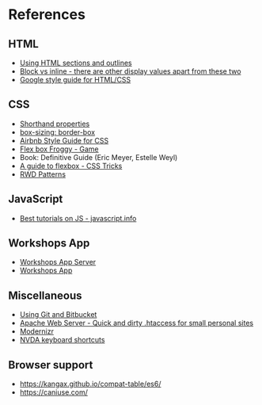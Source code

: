 # References

## HTML
- [Using HTML sections and outlines](
https://developer.mozilla.org/en-US/docs/Web/Guide/HTML/Using_HTML_sections_and_outlines)
- [Block vs inline - there are other display values apart from these two](https://www.w3schools.com/html/html_blocks.asp)
- [Google style guide for HTML/CSS](https://google.github.io/styleguide/htmlcssguide.html)

## CSS
- [Shorthand properties](https://developer.mozilla.org/en-US/docs/Web/CSS/Shorthand_properties)
- [box-sizing: border-box](https://developer.mozilla.org/en-US/docs/Web/CSS/box-sizing)
- [Airbnb Style Guide for CSS](https://github.com/airbnb/css)
- [Flex box Froggy - Game](https://css-tricks.com/snippets/css/a-guide-to-flexbox/)
- Book: Definitive Guide (Eric Meyer, Estelle Weyl)
- [A guide to flexbox - CSS Tricks](https://css-tricks.com/snippets/css/a-guide-to-flexbox/)
- [RWD Patterns](https://developers.google.com/web/fundamentals/design-and-ux/responsive/patterns)

## JavaScript
- [Best tutorials on JS - javascript.info](https://javascript.info/)

## Workshops App
- [Workshops App Server](http://workshops-server.herokuapp.com/)
- [Workshops App](https://vw-angular.s3.ap-south-1.amazonaws.com/index.html)

## Miscellaneous
- [Using Git and Bitbucket](https://support.atlassian.com/bitbucket-cloud/docs/clone-and-make-a-change-on-a-new-branch/)
- [Apache Web Server - Quick and dirty .htaccess for small personal sites](https://dev.to/thejessleigh/quick-and-dirty-htaccess-for-small-personal-sites-2cfn)
- [Modernizr](https://modernizr.com/)
- [NVDA keyboard shortcuts](https://dequeuniversity.com/screenreaders/nvda-keyboard-shortcuts)

## Browser support
- https://kangax.github.io/compat-table/es6/
- https://caniuse.com/